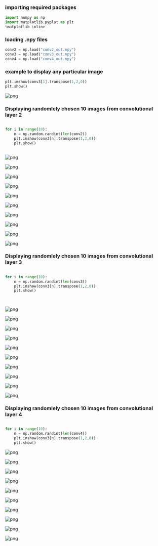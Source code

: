 
### importing required packages
```python
import numpy as np 
import matplotlib.pyplot as plt
%matplotlib inline
```

### loading .npy files
```python
conv2 = np.load("conv2_out.npy")
conv3 = np.load("conv3_out.npy")
conv4 = np.load("conv4_out.npy")
```

### example to display any particular image
```python
plt.imshow(conv3[1].transpose(1,2,0))
plt.show()
```


![png](output_2_0.png)


### Displaying randomlely chosen 10 images from convolutional layer 2
```python

for i in range(10):
    n = np.random.randint(len(conv2))
    plt.imshow(conv3[n].transpose(1,2,0))
    plt.show()
    
```


![png](output_3_0.png)



![png](output_3_1.png)



![png](output_3_2.png)



![png](output_3_3.png)



![png](output_3_4.png)



![png](output_3_5.png)



![png](output_3_6.png)



![png](output_3_7.png)



![png](output_3_8.png)



![png](output_3_9.png)

### Displaying randomlely chosen 10 images from convolutional layer 3

```python

for i in range(10):
    n = np.random.randint(len(conv3))
    plt.imshow(conv3[n].transpose(1,2,0))
    plt.show()
    
    
```


![png](output_4_0.png)



![png](output_4_1.png)



![png](output_4_2.png)



![png](output_4_3.png)



![png](output_4_4.png)



![png](output_4_5.png)



![png](output_4_6.png)



![png](output_4_7.png)



![png](output_4_8.png)



![png](output_4_9.png)


### Displaying randomlely chosen 10 images from convolutional layer 4
```python

for i in range(10):
    n = np.random.randint(len(conv4))
    plt.imshow(conv3[n].transpose(1,2,0))
    plt.show()
```


![png](output_5_0.png)



![png](output_5_1.png)



![png](output_5_2.png)



![png](output_5_3.png)



![png](output_5_4.png)



![png](output_5_5.png)



![png](output_5_6.png)



![png](output_5_7.png)



![png](output_5_8.png)



![png](output_5_9.png)



```python

```
